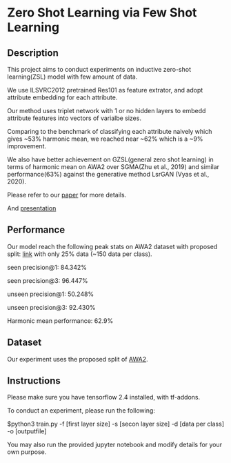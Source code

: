 # Zero Shot Learning via Few Shot Learning

## Description

This project aims to conduct experiments on inductive zero-shot learning(ZSL) model with few amount of data. 

We use ILSVRC2012 pretrained Res101 as feature extrator, and adopt attribute embedding for each attribute. 

Our method uses triplet network with 1 or no hidden layers to embedd attribute features into vectors of varialbe sizes. 

Comparing to the benchmark of classifying each attribute naively which gives ~53% harmonic mean, we reached near ~62% which is a ~9% improvement.

We also have better achievement on GZSL(general zero shot learning) in terms of harmonic mean on AWA2 over SGMA(Zhu et al., 2019) and similar performance(63%) against the generative method LsrGAN (Vyas et al., 2020). 

Please refer to our [paper](https://github.com/charleschen35353/TRIZSL/blob/master/Zero-shot%20Learning%20under%20Low%20Resource%20Data.pdf) for more details. 

And [presentation](https://youtu.be/EcT0f-5LiGg)

## Performance

Our model reach the following peak stats on AWA2 dataset with proposed split: [link](https://www.mpi-inf.mpg.de/departments/computer-vision-and-machine-learning/research/zero-shot-learning/zero-shot-learning-the-good-the-bad-and-the-ugly/)
with only 25% data (~150 data per class).

seen precision@1: 84.342%

seen precision@3: 96.447%

unseen precision@1: 50.248%

unseen precision@3: 92.430%

Harmonic mean performance: 62.9%

## Dataset

Our experiment uses the proposed split of [AWA2](https://www.mpi-inf.mpg.de/departments/computer-vision-and-machine-learning/research/zero-shot-learning/zero-shot-learning-the-good-the-bad-and-the-ugly/).

## Instructions 

Please make sure you have tensorflow 2.4 installed, with tf-addons. 

To conduct an experiment, please run the following: 

$python3 train.py -f [first layer size] -s [secon layer size] -d [data per class] -o [outputfile]

You may also run the provided jupyter notebook and modify details for your own purpose.

